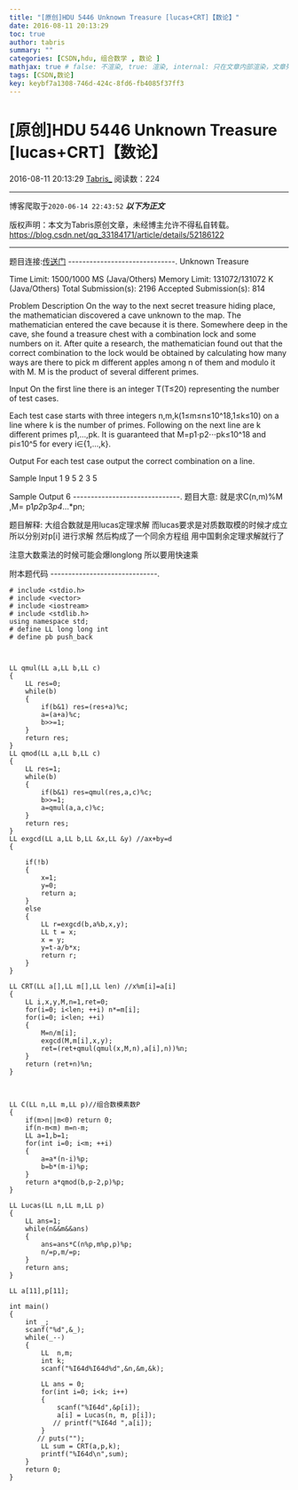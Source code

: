 ```yaml
---
title: "[原创]HDU 5446 Unknown Treasure [lucas+CRT]【数论】"
date: 2016-08-11 20:13:29
toc: true
author: tabris
summary: ""
categories: [CSDN,hdu, 组合数学 , 数论 ]
mathjax: true # false: 不渲染, true: 渲染, internal: 只在文章内部渲染，文章列表中不渲染
tags: [CSDN,数论]
key: keybf7a1308-746d-424c-8fd6-fb4085f37ff3
---
```


# [原创]HDU 5446 Unknown Treasure [lucas+CRT]【数论】

2016-08-11 20:13:29  [Tabris_](https://me.csdn.net/qq_33184171) 阅读数：224

---

博客爬取于`2020-06-14 22:43:52`
***以下为正文***

版权声明：本文为Tabris原创文章，未经博主允许不得私自转载。
https://blog.csdn.net/qq_33184171/article/details/52186122

<!-- more -->

---

题目连接:[传送门](http://acm.hdu.edu.cn/showproblem.php?pid=5446)
------------------------------.
Unknown Treasure

Time Limit: 1500/1000 MS (Java/Others)    Memory Limit: 131072/131072 K (Java/Others)
Total Submission(s): 2196    Accepted Submission(s): 814


Problem Description
On the way to the next secret treasure hiding place, the mathematician discovered a cave unknown to the map. The mathematician entered the cave because it is there. Somewhere deep in the cave, she found a treasure chest with a combination lock and some numbers on it. After quite a research, the mathematician found out that the correct combination to the lock would be obtained by calculating how many ways are there to pick m different apples among n of them and modulo it with M. M is the product of several different primes.
 

Input
On the first line there is an integer T(T≤20) representing the number of test cases.

Each test case starts with three integers n,m,k(1≤m≤n≤10^18,1≤k≤10) on a line where k is the number of primes. Following on the next line are k different primes p1,...,pk. It is guaranteed that M=p1⋅p2⋅⋅⋅pk≤10^18 and pi≤10^5 for every i∈{1,...,k}.
 

Output
For each test case output the correct combination on a line.
 

Sample Input
1
9 5 2
3 5
 

Sample Output
6
------------------------------.
题目大意:
就是求C(n,m)%M ,M= p1*p2*p3*p4*...*pn;

题目解释:
大组合数就是用lucas定理求解
而lucas要求是对质数取模的时候才成立  
所以分别对p[i] 进行求解 然后构成了一个同余方程组 
用中国剩余定理求解就行了  

注意大数乘法的时候可能会爆longlong  所以要用快速乘


附本题代码
------------------------------.
```
# include <stdio.h>
# include <vector>
# include <iostream>
# include <stdlib.h>
using namespace std;
# define LL long long int
# define pb push_back



LL qmul(LL a,LL b,LL c)
{
    LL res=0;
    while(b)
    {
        if(b&1) res=(res+a)%c;
        a=(a+a)%c;
        b>>=1;
    }
    return res;
}
LL qmod(LL a,LL b,LL c)
{
    LL res=1;
    while(b)
    {
        if(b&1) res=qmul(res,a,c)%c;
        b>>=1;
        a=qmul(a,a,c)%c;
    }
    return res;
}
LL exgcd(LL a,LL b,LL &x,LL &y) //ax+by=d
{

    if(!b)
    {
        x=1;
        y=0;
        return a;
    }
    else
    {
        LL r=exgcd(b,a%b,x,y);
        LL t = x;
        x = y;
        y=t-a/b*x;
        return r;
    }
}

LL CRT(LL a[],LL m[],LL len) //x%m[i]=a[i]
{
    LL i,x,y,M,n=1,ret=0;
    for(i=0; i<len; ++i) n*=m[i];
    for(i=0; i<len; ++i)
    {
        M=n/m[i];
        exgcd(M,m[i],x,y);
        ret=(ret+qmul(qmul(x,M,n),a[i],n))%n;
    }
    return (ret+n)%n;
}



LL C(LL n,LL m,LL p)//组合数模素数P
{
    if(m>n||m<0) return 0;
    if(n-m<m) m=n-m;
    LL a=1,b=1;
    for(int i=0; i<m; ++i)
    {
        a=a*(n-i)%p;
        b=b*(m-i)%p;
    }
    return a*qmod(b,p-2,p)%p;
}

LL Lucas(LL n,LL m,LL p)
{
    LL ans=1;
    while(n&&m&&ans)
    {
        ans=ans*C(n%p,m%p,p)%p;
        n/=p,m/=p;
    }
    return ans;
}

LL a[11],p[11];

int main()
{
    int _;
    scanf("%d",&_);
    while(_--)
    {
        LL  n,m;
        int k;
        scanf("%I64d%I64d%d",&n,&m,&k);

        LL ans = 0;
        for(int i=0; i<k; i++)
        {
            scanf("%I64d",&p[i]);
            a[i] = Lucas(n, m, p[i]);
           // printf("%I64d ",a[i]);
        }
       // puts("");
        LL sum = CRT(a,p,k);
        printf("%I64d\n",sum);
    }
    return 0;
}
```